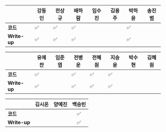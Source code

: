 |              | 강동인 |        전상규      | 배하람 | 임수진 |      김용주       | 박하윤 | 송진범 |
| ------------ | ------ | ----------------- | ------ | ------ | ---------------- | ------ | ------ |
| **코드**     |:white_check_mark:|:white_check_mark:| :white_check_mark: |  |        | :white_check_mark:    |        |
| **Write-up** |:white_check_mark:|:white_check_mark:| :white_check_mark: |        |   |   :white_check_mark:      |        |

|              | 유예찬 | 임준엽 | 전병운 | 전혜원 | 지승윤 | 박수현 | 김혜원 |
| ------------ | ------ | ------ | ------ | ------ | ------ | ------ | ------ |
| **코드**     | :white_check_mark: |  | :white_check_mark: |:white_check_mark:|:white_check_mark:|  ||        ||
| **Write-up** | :white_check_mark: |  | :white_check_mark: |:white_check_mark:|:white_check_mark:|        ||        ||

|              | 김시온 | 양예진 | 백승빈 |
| ------------ | :----: | :----: | :----: |
| **코드**     |||:white_check_mark:|
| **Write-up** |||:white_check_mark:|

